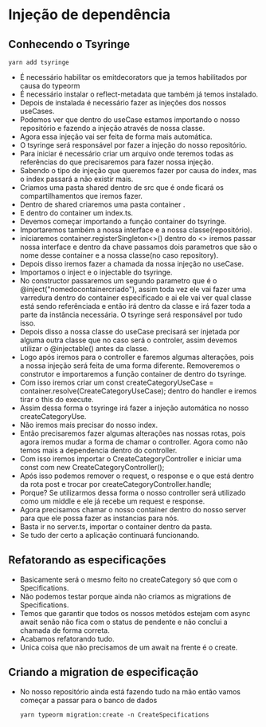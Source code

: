 # Injeção de dependência

## Conhecendo o Tsyringe

```
yarn add tsyringe
```
- É necessário habilitar os emitdecorators que ja temos habilitados por causa do typeorm
- É necessário instalar o reflect-metadata que também já temos instalado.
- Depois de instalada é necessário fazer as injeções dos nossos useCases.
- Podemos ver que dentro do useCase estamos importando o nosso repositório e fazendo a injeção através de nossa classe.
- Agora essa injeção vai ser feita de forma mais automática.
- O tsyringe será responsável por fazer a injeção do nosso repositório.
- Para iniciar é necessário criar um arquivo onde teremos todas as referências do que precisaremos para fazer nossa injeção.
- Sabendo o tipo de injeção que queremos fazer por causa do index, mas o index passará a não existir mais.
- Criamos uma pasta shared dentro de src que é onde ficará os compartilhamentos que iremos fazer.
- Dentro de shared criaremos uma pasta container .
- E dentro do container um index.ts.
- Devemos começar importando a função container do tsyringe.
- Importaremos também a nossa interface e a nossa classe(repositório).
- iniciaremos container.registerSingleton<>() dentro do <> iremos passar nossa interface e dentro da chave passamos dois parametros que são o nome desse container e a nossa classe(no caso repository).
- Depois disso iremos fazer a chamada da nossa injeção no useCase.
- Importamos o inject e o injectable do tsyringe.
- No constructor passaremos um segundo parametro que é o @inject("nomedocontainercriado"), assim toda vez ele vai fazer uma varredura dentro do container especificado e ai ele vai ver qual classe está sendo referênciada e então irá dentro da classe e irá fazer toda a parte da instância necessária. O tsyringe será responsável por tudo isso.
- Depois disso a nossa classe do useCase precisará ser injetada por alguma outra classe que no caso será o controler, assim devemos utilizar o @injectable() antes da classe.
- Logo após iremos para o controller e faremos algumas alterações, pois a nossa injeção será feita de uma forma diferente. Removeremos o construtor e importaremos a função container de dentro do tsyringe.
- Com isso iremos criar um const createCategoryUseCase = container.resolve(CreateCategoryUseCase); dentro do handler e iremos tirar o this do execute.
- Assim dessa forma o tsyringe irá fazer a injeção automática no nosso createCategoryUse.
- Não iremos mais precisar do nosso index.
- Então precisaremos fazer algumas alterações nas nossas rotas, pois agora iremos mudar a forma de chamar o controller. Agora como não temos mais a dependencia dentro do controller.
- Com isso iremos importar o CreateCategoryController e iniciar uma const com new CreateCategoryController();
- Após isso podemos remover o request, o response e o que está dentro da rota post e trocar por createCategoryController.handle;
- Porque? Se utilizarmos dessa forma o nosso controller será utilizado como um middle e ele já recebe um request e response.
- Agora precisamos chamar o nosso container dentro do nosso server para que ele possa fazer as instancias para nós.
- Basta ir no server.ts, importar o container dentro da pasta.
- Se tudo der certo a aplicação continuará funcionando.

## Refatorando as especificações

- Basicamente será o mesmo feito no createCategory só que com o Specifications.
- Não podemos testar porque ainda não criamos as migrations de Specifications.
- Temos que garantir que todos os nossos metódos estejam com async await senão não fica com o status de pendente e não conclui a chamada de forma correta.
- Acabamos refatorando tudo.
- Unica coisa que não precisamos de um await na frente é o create.

## Criando a migration de especificação

- No nosso repositório ainda está fazendo tudo na mão então vamos começar a passar para o banco de dados
    ```
    yarn typeorm migration:create -n CreateSpecifications
    ```